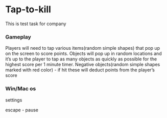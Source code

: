# Tap-to-kill

This is test task for company

### Gameplay

Players will need to tap various items(random simple shapes) that pop up on the screen to score points.
Objects will pop up in random locations and it’s up to the player to tap as many objects as quickly as possible for the
highest score per 1 minute timer. Negative objects(random simple shapes marked with red color) - if hit these will
deduct points from the player’s score


### Win/Mac os

settings

escape - pause
